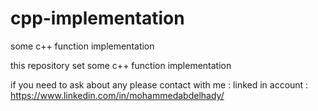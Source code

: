 # cpp-implementation
some c++ function implementation 

this repository set some c++ function implementation  

if you need to ask about any please contact with me :
linked in account : https://www.linkedin.com/in/mohammedabdelhady/
